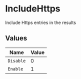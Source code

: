 # IncludeHttps

Include Https entries in the results


## Values

| Name      | Value     |
| --------- | --------- |
| `Disable` | 0         |
| `Enable`  | 1         |